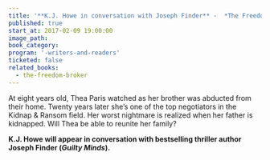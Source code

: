 ```yaml
---
title: '**K.J. Howe in conversation with Joseph Finder** -  *The Freedom Broker*'
published: true
start_at: 2017-02-09 19:00:00
image_path:
book_category:
program: '-writers-and-readers'
ticketed: false
related_books:
  - the-freedom-broker
---
```



At eight years old, Thea Paris watched as her brother was abducted from their home. Twenty years later she’s one of the top negotiators in the Kidnap & Ransom field. Her worst nightmare is realized when her father is kidnapped. Will Thea be able to reunite her family?

**K.J. Howe will appear in conversation with bestselling thriller author Joseph Finder (*Guilty Minds*).**